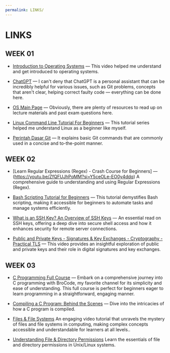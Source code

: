 ```yaml
---
permalink: LINKS/
---
```


# LINKS

## WEEK 01

* [Introduction to Operating Systems](https://youtu.be/vBURTt97EkA?si=eCZ4qQrHJIUY-4Md) —
This video helped me understand and get introduced to operating systems.

* [ChatGPT](https://chat.openai.com) —
I can't deny that ChatGPT is a personal assistant that can be incredibly helpful for various issues, such as Git problems, concepts that aren't clear, helping correct faulty code — everything can be done here.


* [OS Main Page](https://os.vlsm.org/) —
Obviously, there are plenty of resources to read up on lecture materials and past exam questions here.

* [Linux Command Line Tutorial For Beginners](https://youtube.com/playlist?list=PLS1QulWo1RIb9WVQGJ_vh-RQusbZgO_As&si=5i7F6cZyNfmjxBkx) —
This tutorial series helped me understand Linux as a beginner like myself.

* [Perintah Dasar Git](https://www.hostinger.co.id/tutorial/cara-menggunakan-github-perintah-dasar-github) —
It explains basic Git commands that are commonly used in a concise and to-the-point manner.

## WEEK 02

* [Learn Regular Expressions (Regex) - Crash Course for Beginners] — (https://youtu.be/ZfQFUJhPqMM?si=Y5ceOLe-EO0y4ddq)
A comprehensive guide to understanding and using Regular Expressions (Regex).

* [Bash Scripting Tutorial for Beginners](https://youtu.be/tK9Oc6AEnR4?si=gOP2vRBS9S8_jbgY) — 
This tutorial demystifies Bash scripting, making it accessible for beginners to automate tasks and manage systems efficiently.

* [What is an SSH Key? An Overview of SSH Keys](https://www.ssh.com/academy/ssh-keys) — 
An essential read on SSH keys, offering a deep dive into secure shell access and how it enhances security for remote server connections.

* [Public and Private Keys - Signatures & Key Exchanges - Cryptography - Practical TLS](https://youtu.be/_zyKvPvh808?si=zl1u07Xj9Ph_OoAH) — 
This video provides an insightful exploration of public and private keys and their role in digital signatures and key exchanges.

## WEEK 03

* [C Programming Full Course](https://youtu.be/87SH2Cn0s9A?si=40zksLLmad2U7d8I) — 
Embark on a comprehensive journey into C programming with BroCode, my favorite channel for its simplicity and ease of understanding. This full course is perfect for beginners eager to learn programming in a straightforward, engaging manner.

* [Compiling a C Program: Behind the Scenes](https://www.geeksforgeeks.org/compiling-a-c-program-behind-the-scenes/) — 
Dive into the intricacies of how a C program is compiled.

* [Files & File Systems](https://youtu.be/KN8YgJnShPM?si=ax80b_J-sU_sMHhC)
An engaging video tutorial that unravels the mystery of files and file systems in computing, making complex concepts accessible and understandable for learners at all levels..

* [Understanding File & Directory Permissions](https://youtu.be/4e669hSjaX8?si=99qZ6SH0uVaJi3lG)
Learn the essentials of file and directory permissions in Unix/Linux systems.
